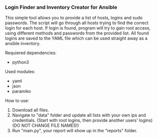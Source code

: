 ### Login Finder and Inventory Creator for Ansible ###
This simple tool allows you to provide a list of hosts, logins and sudo passwords. The script will go through all hosts trying to find the correct login for each host. If login is found, program will try to gain root access, using different methods and passwords from the provided list. All found logins are saved to the YAML file which can be used straight away as a ansible inventory.

Requiered dependencies:
- python3
  
Used modules:
- yaml
- json
- paramiko

How to use:
1. Download all files.
2. Navigate to "data" folder and update all lists with your own ips and credentials. 
(Start with root logins, then provide another users' logins)
(DO NOT CHANGE FILE NAMES!)
3. Run "main.py", your report will show up in the "reports" folder.
